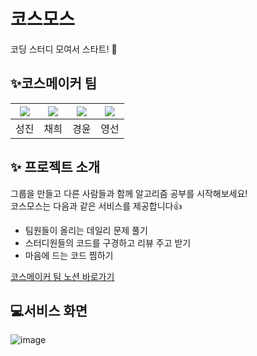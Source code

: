 # 코스모스
코딩 스터디 모여서 스타트! 🚀

## ✨코스메이커 팀
|[![](https://github.com/ehopaak.png?size=80)](https://github.com/ehopaak)|[![](https://github.com/KKangBro.png?size=80)](https://github.com/KKangBro) |[![](https://github.com/hee2425.png?size=80)](https://github.com/hee2425) | [![](https://github.com/0seony.png?size=80)](https://github.com/0seony)|
|:---:|:---:|:---:|:---:|
| 성진 | 채희 | 경윤 | 영선 |

## ✨ 프로젝트 소개
그룹을 만들고 다른 사람들과 함께 알고리즘 공부를 시작해보세요!  
코스모스는 다음과 같은 서비스를 제공합니다👍
- 팀원들이 올리는 데일리 문제 풀기
- 스터디원들의 코드를 구경하고 리뷰 주고 받기
- 마음에 드는 코드 찜하기

[코스메이커 팀 노션 바로가기](https://0senoy-study-workspace.notion.site/eaf8f63f1aac430ebc812a8a4d9f3593)

## 💻서비스 화면
![image](https://user-images.githubusercontent.com/80742079/236157562-a51b68a4-9e02-48ad-903b-7b85045f17de.png)
